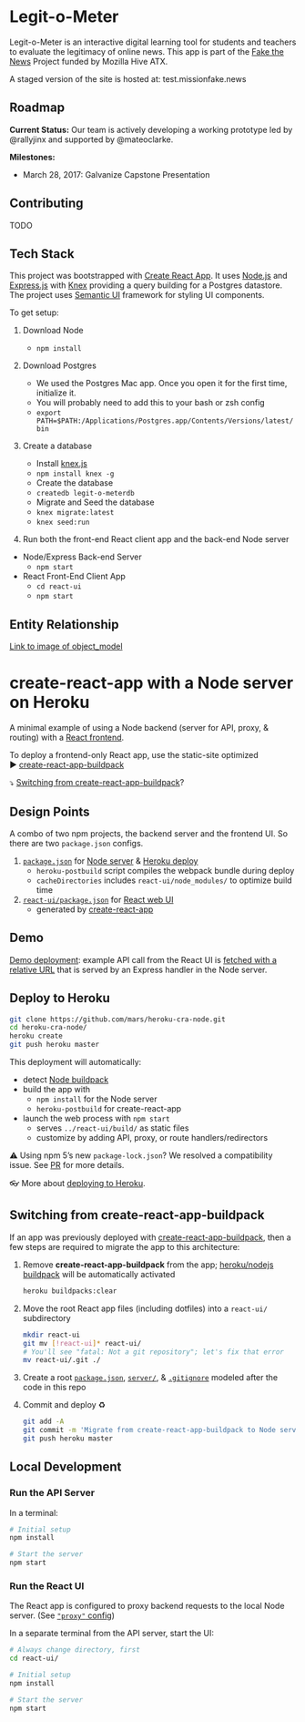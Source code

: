 # Legit-o-Meter

Legit-o-Meter is an interactive digital learning tool for students and teachers to evaluate the legitimacy of online news. This app is part of the [Fake the News](https://fakenews.open-austin.org/unit1/Feb_26_wireframes.html) Project funded by Mozilla Hive ATX.

A staged version of the site is hosted at: test.missionfake.news

## Roadmap

**Current Status:** Our team is actively developing a working prototype led by @rallyjinx and supported by @mateoclarke.

**Milestones:**

- March 28, 2017: Galvanize Capstone Presentation

## Contributing

TODO

## Tech Stack

This project was bootstrapped with [Create React App](https://github.com/facebookincubator/create-react-app). It uses [Node.js](https://nodejs.org/en/) and [Express.js](https://expressjs.com/) with [Knex](http://knexjs.org/) providing a query building for a Postgres datastore. The project uses [Semantic UI](https://semantic-ui.com/) framework for styling UI components.

To get setup:

1. Download Node
   - `npm install`

2. Download Postgres
   - We used the Postgres Mac app. Once you open it for the first time, initialize it.
   - You will probably need to add this to your bash or zsh config
   - `export PATH=$PATH:/Applications/Postgres.app/Contents/Versions/latest/bin`

3. Create a database
   - Install [knex.js](http://knexjs.org/)
   - `npm install knex -g`
   - Create the database
   - `createdb legit-o-meterdb`
   - Migrate and Seed the database
   - `knex migrate:latest`
   - `knex seed:run `

4. Run both the front-end React client app and the back-end Node server
  - Node/Express Back-end Server
    - `npm start`
  - React Front-End Client App
    - `cd react-ui`
    - `npm start`

 ## Entity Relationship
[Link to image of object_model](https://cloud.githubusercontent.com/assets/5697474/24621501/4915c122-1867-11e7-960f-3a37c635f47b.JPG)



# create-react-app with a Node server on Heroku

A minimal example of using a Node backend (server for API, proxy, & routing) with a [React frontend](https://github.com/facebookincubator/create-react-app).

To deploy a frontend-only React app, use the static-site optimized  
▶️ [create-react-app-buildpack](https://github.com/mars/create-react-app-buildpack)

⤵️ [Switching from create-react-app-buildpack](#switching-from-create-react-app-buildpack)?


## Design Points

A combo of two npm projects, the backend server and the frontend UI. So there are two `package.json` configs.

  1. [`package.json`](package.json) for [Node server](server/) & [Heroku deploy](https://devcenter.heroku.com/categories/deployment)
      * `heroku-postbuild` script compiles the webpack bundle during deploy
      * `cacheDirectories` includes `react-ui/node_modules/` to optimize build time
  2. [`react-ui/package.json`](react-ui/package.json) for [React web UI](react-ui/)
      * generated by [create-react-app](https://github.com/facebookincubator/create-react-app)


## Demo

[Demo deployment](https://cra-node.herokuapp.com/): example API call from the React UI is [fetched with a relative URL](react-ui/src/App.js#L16) that is served by an Express handler in the Node server.


## Deploy to Heroku

```bash
git clone https://github.com/mars/heroku-cra-node.git
cd heroku-cra-node/
heroku create
git push heroku master
```

This deployment will automatically:

  * detect [Node buildpack](https://elements.heroku.com/buildpacks/heroku/heroku-buildpack-nodejs)
  * build the app with
    * `npm install` for the Node server
    * `heroku-postbuild` for create-react-app
  * launch the web process with `npm start`
    * serves `../react-ui/build/` as static files
    * customize by adding API, proxy, or route handlers/redirectors

⚠️ Using npm 5’s new `package-lock.json`? We resolved a compatibility issue. See [PR](https://github.com/mars/heroku-cra-node/pull/10) for more details.

👓 More about [deploying to Heroku](https://devcenter.heroku.com/categories/deployment).


## Switching from create-react-app-buildpack

If an app was previously deployed with [create-react-app-buildpack](https://github.com/mars/create-react-app-buildpack), then a few steps are required to migrate the app to this architecture:

1. Remove **create-react-app-buildpack** from the app; [heroku/nodejs buildpack](https://devcenter.heroku.com/articles/nodejs-support#activation) will be automatically activated

    ```bash
    heroku buildpacks:clear
    ```
1. Move the root React app files (including dotfiles) into a `react-ui/` subdirectory

    ```bash
    mkdir react-ui
    git mv [!react-ui]* react-ui/
    # You'll see "fatal: Not a git repository"; let's fix that error
    mv react-ui/.git ./
    ```
1. Create a root [`package.json`](package.json), [`server/`](server/), & [`.gitignore`](.gitignore) modeled after the code in this repo
1. Commit and deploy ♻️

    ```bash
    git add -A
    git commit -m 'Migrate from create-react-app-buildpack to Node server'
    git push heroku master
    ```


## Local Development

### Run the API Server

In a terminal:

```bash
# Initial setup
npm install

# Start the server
npm start
```


### Run the React UI

The React app is configured to proxy backend requests to the local Node server. (See [`"proxy"` config](react-ui/package.json))

In a separate terminal from the API server, start the UI:

```bash
# Always change directory, first
cd react-ui/

# Initial setup
npm install

# Start the server
npm start
```
